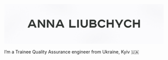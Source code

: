 [![Header](https://github.com/Pandaishere/Pandaishere/blob/main/assets/GitHub%20cover%20-%202.png)](https://www.linkedin.com/in/anna-liubchych-732a42241/)

I’m a Trainee Quality Assurance engineer from Ukraine, Kyiv 🇺🇦
